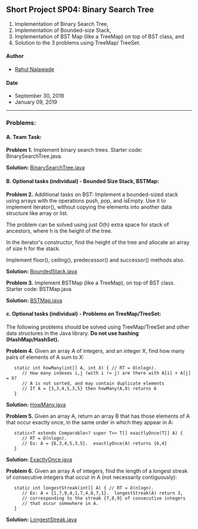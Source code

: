 ## Short Project SP04: Binary Search Tree

1. Implementation of Binary Search Tree,
2. Implementation of Bounded-size Stack, 
3. Implementation of BST Map (like a TreeMap) on top of BST class, and 
4. Solution to the 3 problems using TreeMap/ TreeSet. 

#### Author
* [Rahul Nalawade](https://github.com/rahul1947)

#### Date
* September 30, 2018
* January 09, 2019

_______________________________________________________________________________
### Problems:

#### A. Team Task: 

**Problem 1.** 
   Implement binary search trees.  Starter code: BinarySearchTree.java.
   
**Solution:** [BinarySearchTree.java](https://github.com/rahul1947/SP04-Binary-Search-Tree/blob/master/BinarySearchTree.java)

#### B. Optional tasks (individual) - Bounded Size Stack, BSTMap: 

**Problem 2.** 
   Additional tasks on BST:
   Implement a bounded-sized stack using arrays with the operations push, pop, and isEmpty.
   Use it to implement iterator(), without copying the elements into another data structure
   like array or list. 
   
   The problem can be solved using just O(h) extra space for stack of ancestors,
   where h is the height of the tree.  
   
   In the iterator's constructor, find the height of the tree and allocate an array of 
   size h for the stack.
   
   Implement floor(), ceiling(), predecessor() and successor() methods also.

**Solution:** [BoundedStack.java](https://github.com/rahul1947/SP04-Binary-Search-Tree/blob/master/BoundedStack.java)
 
**Problem 3.**
   Implement BSTMap (like a TreeMap), on top of BST class.  Starter code: BSTMap.java
   
**Solution:** [BSTMap.java](https://github.com/rahul1947/SP04-Binary-Search-Tree/blob/master/BSTMap.java)

#### c. Optional tasks (individual) - Problems on TreeMap/TreeSet: 

The following problems should be solved using TreeMap/TreeSet and other data structures
in the Java library. **Do not use hashing (HashMap/HashSet).**

**Problem 4.** 
   Given an array A of integers, and an integer X, find how many pairs of 
   elements of A sum to X:
```
   static int howMany(int[] A, int X) { // RT = O(nlogn).
      // How many indexes i,j (with i != j) are there with A[i] + A[j] = X?
      // A is not sorted, and may contain duplicate elements
      // If A = {3,3,4,5,3,5} then howMany(A,8) returns 6
   }
```
**Solution:** [HowMany.java](https://github.com/rahul1947/SP04-Binary-Search-Tree/blob/master/HowMany.java)


**Problem 5.**
   Given an array A, return an array B that has those elements of A that
   occur exactly once, in the same order in which they appear in A:
```
   static<T extends Comparable<? super T>> T[] exactlyOnce(T[] A) { 
      // RT = O(nlogn).
      // Ex: A = {6,3,4,5,3,5}.  exactlyOnce(A) returns {6,4}
   }
```
**Solution:** [ExactlyOnce.java](https://github.com/rahul1947/SP04-Binary-Search-Tree/blob/master/ExactlyOnce.java)


**Problem 6.** 
   Given an array A of integers, find the length of a longest streak of
   consecutive integers that occur in A (not necessarily contiguously):
```
   static int longestStreak(int[] A) { // RT = O(nlogn).
      // Ex: A = {1,7,9,4,1,7,4,8,7,1}.  longestStreak(A) return 3,
      // corresponding to the streak {7,8,9} of consecutive integers
      // that occur somewhere in A.
   }
```
**Solution:** [LongestStreak.java](https://github.com/rahul1947/SP04-Binary-Search-Tree/blob/master/LongestStreak.java)
